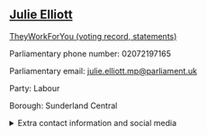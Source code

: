 ## <a href="https://members.parliament.uk/member/4127/contact">Julie Elliott</a>

<a href="https://www.theyworkforyou.com/mp/24710/julie_elliott/sunderland_central">TheyWorkForYou (voting record, statements)</a> 

Parliamentary phone number: 02072197165 

Parliamentary email: julie.elliott.mp@parliament.uk 

Party: Labour 

Borough: Sunderland Central 

<details><summary>Extra contact information and social media</summary> 
<li>Website: https://www.julie4sunderland.co.uk/</li>
<li>Twitter: https://twitter.com/JulieElliottMP</li>
<li>Constituency office phone number: 01915655327</li>
<li>Constituency office email:</li>
<li>Facebook:</li>
<li>Instagram:</li>
<li>Youtube:</li>
<li>Linkedin:</li>
<li>Government department phone number:</li>
<li>Government department email:</li>
<li>Threads:</li>
<li>Party office phone number:</li>
<li>Party office email:</li>
<li>Tiktok:</li>
</details>